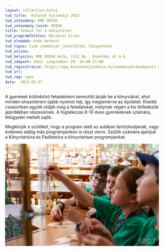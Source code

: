 ```yaml
---
layout: collection_kutej
tud_title:  Kutatók éjszakája 2023
tud_intezmeny: BME OMIKK
tud_intezmeny_rovid: OMIKK
title: Fedezd fel a könyvtárat!
tud_programfelelos: Mészáros Erika
tud_eloadok: Radó Norbert
tud_tipus: Csak személyes jelenléttel látogatható
tud_online: 
tud_helyszin: BME OMIKK Aula, 1111 Bp., Budafoki út 4-6.
tud_idopont: 2023. szeptember 29. 16:00-17:00
tud_regisztracio: https://app.kutatokejszakaja.hu/esemenyek/budapesti-muszaki-es-gazdasagtudomanyi-egyetem/fedezd-fel-a-konyvtarat
tud_url: 
tud_reg: igen
date:  2023-03-27
---
```


A gyerekek különböző feladatokon keresztül járják be a könyvtárat, ahol minden olvasóterem újabb nyomot rejt, így megismerve az épületet. Kisebb csoportban együtt oldják meg a feladatokat, melynek végén a kis felfedezők ajándékban részesülnek. A foglalkozás 8-10 éves gyerekeknek számára, felügyelet mellett zajlik. 

Megkérjük a szülőket, hogy a program alatt az aulában tartózkodjanak, vagy érdemes addig más programjainkon is részt venni. Szülők számára ajánljuk a Könyvtártúra és Padlástúra a könyvtárban programjainkat.

![Fedezd fel a könyvtárat!](images/fedezd-fel-a-konyvtarat.jpg)
